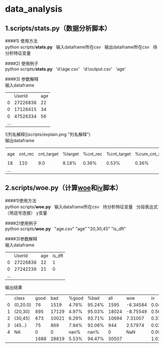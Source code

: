 data_analysis
=
1.scripts/stats.py（数据分析脚本）
-
####1) 使用方法</br>
python  scripts/**stats.py**    输入dataframe所在csv    输出dataframe所在csv    待分析特征变量</br>

####2) 使用例子</br>
python  scripts/**stats.py**    'd:\age.csv'    'd:\output.csv'    'age'</br>

####3) 参数解释</br>
输入dataframe</br>
<table>
<tr><td></td><td>UserId</td><td>age</td></tr>
<tr><td>0</td><td>27226838</td><td>22</td></tr>
<tr><td>0</td><td>17126415</td><td>34</td></tr>
<tr><td>0</td><td>47526334</td><td>56</td></tr>
<tr><td colspan="3">...</td></tr>
</table>
![列名解释](scripts/explain.png "列名解释")</br>
输出dataframe
<table>
<tr>
<td>age</td><td>cnt_rec</td><td>cnt_target</td>
<td>%target</td><td>%cnt_rec</td><td>%cnt_target</td>
<td>%cum_cnt_rec</td><td>%cum_cnt_target</td><td>cnt_nontarget</td>
<td>%cum_nontarget</td><td>%cum_target-%cum_nontarget</td></tr>

<tr>
<td>18</td><td>110</td><td>9.0</td>
<td>8.18%</td><td>0.36%</td><td>0.53%</td>
<td>0.36%</td><td>0.53%</td><td>101.0</td>
<td>0.35%</td><td>0.18%</td></tr>

<tr><td colspan="11">...</td></tr>
</table>


2.scripts/woe.py（计算[woe](http://www.listendata.com/2015/03/weight-of-evidence-woe-and-information.html)和[iv](http://www.listendata.com/2015/03/weight-of-evidence-woe-and-information.html)脚本）</br>
-
####1)使用方法</br>
python  scripts/**woe.py**    输入dataframe所在csv    待分析特征变量   分段表达式（用逗号连接）  y变量</br>

####2)使用例子</br>
python  scripts/**woe.py**    "age.csv" "age" "20,30,45" "is_dft"</br>

####3)参数解释</br>
输入dataframe</br>
<table>
<tr><td></td><td>UserId</td><td>age</td><td>is_dft</td></tr>
<tr><td>0</td><td>27226838</td><td>22</td><td>1</td></tr>
<tr><td>0</td><td>27242238</td><td>21</td><td>0</td></tr>
<tr><td colspan="4">...</td></tr>
</table>

输出结果</br>
<table>
<tr>
<td></td><td>class</td>  <td>good</td>    <td>bad</td>
  <td>%good</td>    <td>%bad</td>    <td>all</td>
        <td>woe</td>        <td>iv</td></tr>
       
<tr>
<td>0</td>  <td>(0,20.0]</td>    <td>76</td>   <td>1519</td>  <td>4.76%</td>  
<td>95.24%</td>   <td>1595</td> <td>-6.34584</td>  <td>0.048765</td></tr>

<tr>
<td>1</td>   <td>(20,30]</td>   <td>895</td>  <td>17129</td>  <td>4.97%</td>  
<td>95.03%</td>  
<td>18024</td> <td>-8.75549</td>  <td>0.561679</td></tr>
<tr>
<td>2</td>   <td>(30,45]</td>   <td>673</td>  <td>10021</td>  <td>6.29%</td>  
<td>93.71%</td>  
<td>10694</td>  <td>7.31007</td>  <td>0.372628</td></tr>

<tr>
<td>3</td>   <td>(45...)</td>    <td>75</td>    <td>869</td>  <td>7.94%</td>  
<td>92.06%</td>    <td>944</td>  <td>2.57974</td>  <td>0.036832</td></tr>

<tr>
<td>4</td>        <td>NA</td>     <td>0</td>      <td>0</td>   <td>nan%</td> 
   <td>nan%</td>      <td>0</td>
      <td>NaN</td>  <td>0.000000</td></tr>

<tr>
<td></td><td></td>
<td>1688</td>  <td>28819</td>  <td>5.53%</td>  <td>94.47%</td>  <td>30507</td>           
<td></td><td>1.019905</td></tr>
</table>
